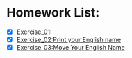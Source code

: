 # Homework List:
- [x] [Exercise_01:](https://github.com/zenghaowhu/computationalphysics_N2014301020073)
- [x] [Exercise_02:Print your English name](https://www.zybuluo.com/zneghaowhu/note/497776)
- [x] [Exercise_03:Move Your English Name](https://www.zybuluo.com/zneghaowhu/note/512272)
